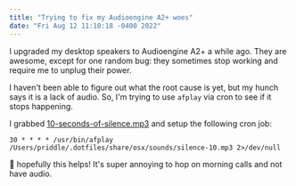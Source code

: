 ```yaml
---
title: "Trying to fix my Audioengine A2+ woes"
date: "Fri Aug 12 11:10:18 -0400 2022"
---
```


I upgraded my desktop speakers to Audioengine A2+ a while ago. They are
awesome, except for one random bug: they sometimes stop working and require me
to unplug their power.

I haven't been able to figure out what the root cause is yet, but my hunch
says it is a lack of audio. So, I'm trying to use `afplay` via cron to see if
it stops happening.

I grabbed [10-seconds-of-silence.mp3][1] and setup the following cron job:

```
30 * * * * /usr/bin/afplay /Users/priddle/.dotfiles/share/osx/sounds/silence-10.mp3 2>/dev/null
```

🤞 hopefully this helps! It's super annoying to hop on morning calls and not
have audio.

[1]: https://github.com/anars/blank-audio/blob/master/10-seconds-of-silence.mp3
